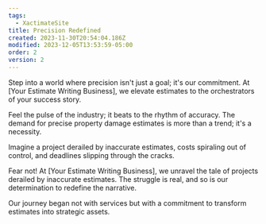 ```yaml
---
tags:
  - XactimateSite
title: Precision Redefined
created: 2023-11-30T20:54:04.186Z
modified: 2023-12-05T13:53:59-05:00
order: 2
version: 2
---
```


Step into a world where precision isn't just a goal; it's our commitment. At [Your Estimate Writing Business], we elevate estimates to the orchestrators of your success story.

Feel the pulse of the industry; it beats to the rhythm of accuracy. The demand for precise property damage estimates is more than a trend; it's a necessity.

Imagine a project derailed by inaccurate estimates, costs spiraling out of control, and deadlines slipping through the cracks.

Fear not! At [Your Estimate Writing Business], we unravel the tale of projects derailed by inaccurate estimates. The struggle is real, and so is our determination to redefine the narrative.

Our journey began not with services but with a commitment to transform estimates into strategic assets.